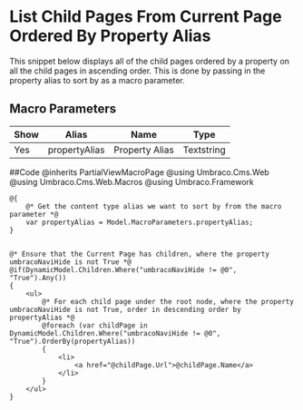 # List Child Pages From Current Page Ordered By Property Alias
This snippet below displays all of the child pages ordered by a property on all the child pages in ascending order. This is done by passing in the property alias to sort by as a macro parameter.


## Macro Parameters
<table>
<thead>
<tr>
<th>Show</th>
<th>Alias</th>
<th>Name</th>
<th>Type</th>
</tr>
</thead>
<tbody>
<tr>
<td>Yes</td>
<td>propertyAlias</td>
<td>Property Alias</td>
<td>Textstring</td>
</tr>
</tbody>
</table>

##Code 
    @inherits PartialViewMacroPage
    @using Umbraco.Cms.Web
    @using Umbraco.Cms.Web.Macros
    @using Umbraco.Framework
    
    @{
        @* Get the content type alias we want to sort by from the macro parameter *@
        var propertyAlias = Model.MacroParameters.propertyAlias;
    }
    
    
    @* Ensure that the Current Page has children, where the property umbracoNaviHide is not True *@
    @if(DynamicModel.Children.Where("umbracoNaviHide != @0", "True").Any())
    {
        <ul>            
            @* For each child page under the root node, where the property umbracoNaviHide is not True, order in descending order by propertyAlias *@
            @foreach (var childPage in DynamicModel.Children.Where("umbracoNaviHide != @0", "True").OrderBy(propertyAlias))
            {
                <li>
                    <a href="@childPage.Url">@childPage.Name</a>
                </li>
            }
        </ul>
    }
